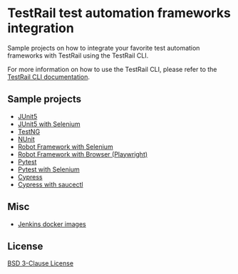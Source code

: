 # TestRail test automation frameworks integration
Sample projects on how to integrate your favorite test automation frameworks with TestRail using the TestRail CLI.

For more information on how to use the TestRail CLI, please refer to the [TestRail CLI documentation](https://support.gurock.com/hc/en-us/articles/7146548750868).

## Sample projects

- [JUnit5](https://github.com/gurock/automation-frameworks-integration/blob/main/samples/java/junit5)
- [JUnit5 with Selenium](https://github.com/gurock/automation-frameworks-integration/blob/main/samples/java/junit5-selenium)
- [TestNG](https://github.com/gurock/automation-frameworks-integration/blob/main/samples/java/testng)
- [NUnit](https://github.com/gurock/automation-frameworks-integration/blob/main/samples/dotnet/nunit)
- [Robot Framework with Selenium](https://github.com/gurock/automation-frameworks-integration/tree/main/samples/robotframework/robotframework-selenium)
- [Robot Framework with Browser (Playwright)](https://github.com/gurock/automation-frameworks-integration/tree/main/samples/robotframework/robotframework-browser)
- [Pytest](https://github.com/gurock/automation-frameworks-integration/tree/main/samples/python/pytest)
- [Pytest with Selenium](https://github.com/gurock/automation-frameworks-integration/tree/main/samples/python/pytest-selenium)
- [Cypress](https://github.com/gurock/automation-frameworks-integration/tree/main/samples/javascript/cypress)
- [Cypress with saucectl](https://github.com/gurock/automation-frameworks-integration/tree/main/samples/javascript/cypress-saucectl)

## Misc

- [Jenkins docker images](https://github.com/gurock/automation-frameworks-integration/blob/main/misc/jenkins-docker)

## License
[BSD 3-Clause License](https://github.com/gurock/automation-frameworks-integration/tree/main/LICENSE.md)
